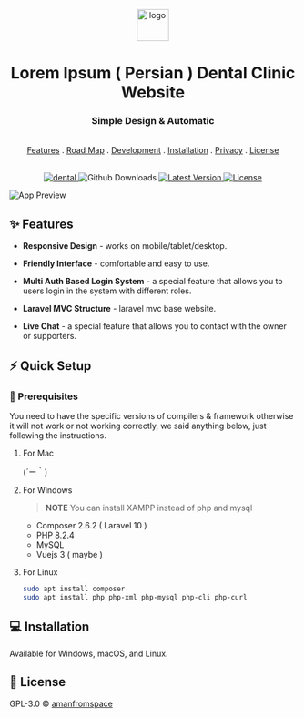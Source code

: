 <p align="center">
  <a href="#">
    <img src="#" alt="logo" width="56" height="56">
  </a>
</p>

<h1 align="center">Lorem Ipsum ( Persian ) Dental Clinic Website</h1>

<h3 align="center">Simple Design & Automatic</h3>

<p align="center">
  <br>
  <a href="#sparkles-features">Features</a>
  .
  <a href="#world_map-roadmap">Road Map</a>
  .
  <a href="#call_me_hand-development">Development</a>
  .
  <a href="#computer-installation">Installation</a>
  .
  <a href="#shield-privacy">Privacy</a>
  .
  <a href="#newspaper-license">License</a>
  <br>
  <br>
</p>

<p align="center">
   <a href="#">
      <image src="#" alt="dental" />
   </a>
   <image src="#" alt="Github Downloads" />
   <a href="#">
      <image src="#" alt="Latest Version" />
   </a>
   <a href="#">
      <image src="#" alt="License" />
   </a>
</p>

![App Preview](#)

## :sparkles: Features

- **Responsive Design** - works on mobile/tablet/desktop.
- **Friendly Interface** - comfortable and easy to use.

- **Multi Auth Based Login System** - a special feature that allows you to users login in the system with different roles.

- **Laravel MVC Structure** - laravel mvc base website.

- **Live Chat** - a special feature that allows you to contact with the owner or supporters.

## :zap: Quick Setup

### :page_with_curl: Prerequisites
You need to have the specific versions of compilers & framework otherwise it will not work or not working correctly, we said anything below, just following the instructions.

   1. For Mac

      (´ー｀)

   2. For Windows

      > **NOTE** 
      > You can install XAMPP instead of php and mysql
      * Composer 2.6.2 ( Laravel 10 )
      * PHP 8.2.4
      * MySQL
      * Vuejs 3 ( maybe )

   4. For Linux

      ```bash
      sudo apt install composer
      sudo apt install php php-xml php-mysql php-cli php-curl
      ```

## :computer: Installation

Available for Windows, macOS, and Linux.

## :newspaper: License

GPL-3.0 © [amanfromspace](https://github.com/BlaxKnight)
